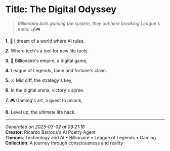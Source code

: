 # Title: The Digital Odyssey

> *Billionaire bots gaming the system, they out here breaking League's meta. 💰🎮*

**1.** 🤖 I dream of a world where AI rules,


**2.** Where tech's a tool for new life tools.


**3.** 💎 Billionaire's empire, a digital game,


**4.** League of Legends, fame and fortune's claim.


**5.** ⚔️ Mid diff, the strategy's key,


**6.** In the digital arena, victory's spree.


**7.** 🎮 Gaming's art, a quest to unlock,


**8.** Level up, the ultimate life hack.



---

*Generated on 2025-03-02 at 09:21:16*  
**Creator**: Ricardo Barroca's AI Poetry Agent  
**Themes**: Technology and AI • Billionaire • League of Legends • Gaming  
**Collection**: A journey through consciousness and reality